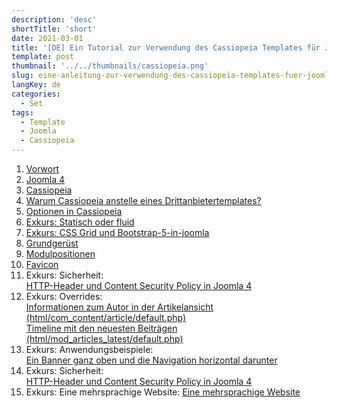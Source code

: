 ```yaml
---
description: 'desc'
shortTitle: 'short'
date: 2021-03-01
title: '[DE] Ein Tutorial zur Verwendung des Cassiopeia Templates für Joomla 4'
template: post
thumbnail: '../../thumbnails/cassiopeia.png'
slug: eine-anleitung-zur-verwendung-des-cassiopeia-templates-fuer-joomla-4-themen
langKey: de
categories:
  - Set
tags:
  - Template
  - Joomla
  - Cassiopeia
---
```


1. [Vorwort](/eine-anleitung-zur-verwendung-des-cassiopeia-templates-fuer-joomla-4-vorwort)
1. [Joomla 4](/allgemeines-zur-arbeit-mit-cassiopeia-und-joomla4)
1. [Cassiopeia](/allgemeines-zu-cassiopeia-und-joomla4)
1. [Warum Cassiopeia anstelle eines Drittanbietertemplates?](/warum-cassiopeia)
1. [Optionen in Cassiopeia](/cassiopeia-optionen)
1. [Exkurs: Statisch oder fluid](/cassiopeia-statisch-oder-fluid)
1. [Exkurs: CSS Grid und Bootstrap-5-in-joomla](/css-grid-and-bootstrap-5-in-joomla)
1. [Grundgerüst](/cassiopeia-framework)
1. [Modulpositionen](/cassiopeia-module-positionen)
1. [Favicon](/cassiopeia-favicon)
1. Exkurs: Sicherheit:  
   [HTTP-Header und Content Security Policy in Joomla 4](/http-header-und-content-security-policy-joomla4)
1. Exkurs: Overrides:  
   [Informationen zum Autor in der Artikelansicht (html/com_content/article/default.php)](/cassiopeia-autorinfo)  
   [Timeline mit den neuesten Beiträgen (html/mod_articles_latest/default.php)](/cassiopeia-timeline)
1. Exkurs: Anwendungsbeispiele:  
   [Ein Banner ganz oben und die Navigation horizontal darunter](/cassiopeia-banner)
1. Exkurs: Sicherheit:  
   [HTTP-Header und Content Security Policy in Joomla 4](/http-header-und-content-security-policy-joomla4)
1. Exkurs: Eine mehrsprachige Website:
   [Eine mehrsprachige Website](/cassiopeia-mehrsprachig)
